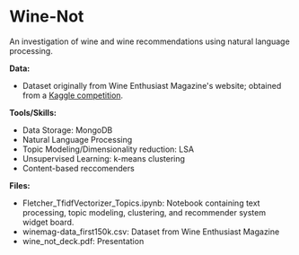 # Wine-Not
An investigation of wine and wine recommendations using natural language processing.

**Data:**
* Dataset originally from Wine Enthusiast Magazine's website; obtained from a
[Kaggle competition](https://www.kaggle.com/zynicide/wine-reviews).

**Tools/Skills:**
* Data Storage: MongoDB
* Natural Language Processing
* Topic Modeling/Dimensionality reduction: LSA
* Unsupervised Learning: k-means clustering
* Content-based reccomenders

**Files:**
* Fletcher_TfidfVectorizer_Topics.ipynb: Notebook containing text processing, topic modeling, 
clustering, and recommender system widget board.
* winemag-data_first150k.csv: Dataset from Wine Enthusiast Magazine
* wine_not_deck.pdf: Presentation
